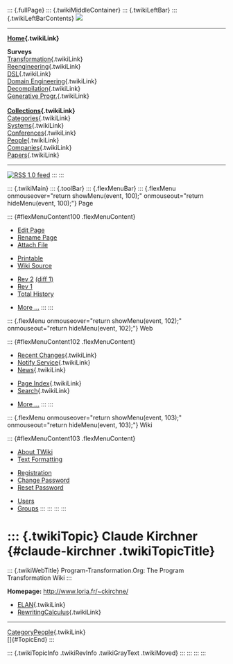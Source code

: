 ::: {.fullPage}
::: {.twikiMiddleContainer}
::: {.twikiLeftBar}
::: {.twikiLeftBarContents}
![](../pub/transformation.gif)

------------------------------------------------------------------------

**[Home](WebHome){.twikiLink}**

**Surveys**\
[Transformation](ProgramTransformation){.twikiLink}\
[Reengineering](ReengineeringWiki){.twikiLink}\
[DSL](DomainSpecificLanguages){.twikiLink}\
[Domain Engineering](DomainEngineering){.twikiLink}\
[Decompilation](DeCompilation){.twikiLink}\
[Generative Progr.](GenerativeProgrammingWiki){.twikiLink}\
\
**[Collections](CategoryCollection){.twikiLink}**\
[Categories](CategoryCategory){.twikiLink}\
[Systems](TransformationSystems){.twikiLink}\
[Conferences](TransformationConferences){.twikiLink}\
[People](TransformationPeople){.twikiLink}\
[Companies](TransformationCompanies){.twikiLink}\
[Papers](CategoryPaper){.twikiLink}

------------------------------------------------------------------------

[![](../pub/rss.gif "RSS 1.0 feed")](WebRss@skin=rss)
:::
:::

::: {.twikiMain}
::: {.toolBar}
::: {.flexMenuBar}
::: {.flexMenu onmouseover="return showMenu(event, 100);" onmouseout="return hideMenu(event, 100);"}
Page

::: {#flexMenuContent100 .flexMenuContent}
-   [Edit
    Page](http://www.program-transformation.org/edit/Transform/ClaudeKirchner?t=1536826372)
-   [Rename
    Page](http://www.program-transformation.org/rename/Transform/ClaudeKirchner)
-   [Attach
    File](http://www.program-transformation.org/attach/Transform/ClaudeKirchner)

<!-- -->

-   [Printable](http://www.program-transformation.org/view/Transform/ClaudeKirchner?skin=print.pattern)
-   [Wiki
    Source](http://www.program-transformation.org/view/Transform/ClaudeKirchner?skin=text&raw=on&contenttype=text/plain)

<!-- -->

-   [Rev
    2](http://www.program-transformation.org/view/Transform/ClaudeKirchner?rev=1.2)
    [(diff 1)](http://www.program-transformation.org/rdiff/Transform/ClaudeKirchner?rev1=1.2&rev2=1.1)
-   [Rev
    1](http://www.program-transformation.org/view/Transform/ClaudeKirchner?rev=1.1)
-   [Total
    History](http://www.program-transformation.org/rdiff/Transform/ClaudeKirchner)

<!-- -->

-   [More
    \...](http://www.program-transformation.org/oops/Transform/ClaudeKirchner?template=oopsmore&param1=1.2&param2=1.2)
:::
:::

::: {.flexMenu onmouseover="return showMenu(event, 102);" onmouseout="return hideMenu(event, 102);"}
Web

::: {#flexMenuContent102 .flexMenuContent}
-   [Recent Changes](WebChanges){.twikiLink}
-   [Notify Service](WebNotify){.twikiLink}
-   [News](WebNews){.twikiLink}

<!-- -->

-   [Page Index](WebIndex){.twikiLink}
-   [Search](WebSearch){.twikiLink}

<!-- -->

-   [More
    \...](http://www.program-transformation.org/oops/Transform/ClaudeKirchner?template=oopsmore&param1=1.2&param2=1.2)
:::
:::

::: {.flexMenu onmouseover="return showMenu(event, 103);" onmouseout="return hideMenu(event, 103);"}
Wiki

::: {#flexMenuContent103 .flexMenuContent}
-   [About
    TWiki](http://www.program-transformation.org/view/TWiki/WebHome)
-   [Text
    Formatting](http://www.program-transformation.org/view/TWiki/TextFormattingRules)

<!-- -->

-   [Registration](http://www.program-transformation.org/view/TWiki/TWikiRegistration)
-   [Change
    Password](http://www.program-transformation.org/view/TWiki/ChangePassword)
-   [Reset
    Password](http://www.program-transformation.org/view/TWiki/ResetPassword)

<!-- -->

-   [Users](http://www.program-transformation.org/view/Main/TWikiUsers)
-   [Groups](http://www.program-transformation.org/view/Main/TWikiGroups)
:::
:::
:::
:::

::: {.twikiTopic}
Claude Kirchner {#claude-kirchner .twikiTopicTitle}
===============

::: {.twikiWebTitle}
Program-Transformation.Org: The Program Transformation Wiki
:::

**Homepage:** <http://www.loria.fr/~ckirchne/>

-   [ELAN](ELAN){.twikiLink}
-   [RewritingCalculus](RewritingCalculus){.twikiLink}

------------------------------------------------------------------------

[CategoryPeople](CategoryPeople){.twikiLink}\
[]{#TopicEnd}
:::

::: {.twikiTopicInfo .twikiRevInfo .twikiGrayText .twikiMoved}
:::
:::
:::
:::
